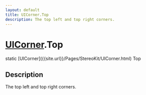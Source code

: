 ```yaml
---
layout: default
title: UICorner.Top
description: The top left and top right corners.
---
```

# [UICorner]({{site.url}}/Pages/StereoKit/UICorner.html).Top

<div class='signature' markdown='1'>
static [UICorner]({{site.url}}/Pages/StereoKit/UICorner.html) Top
</div>

## Description
The top left and top right corners.

